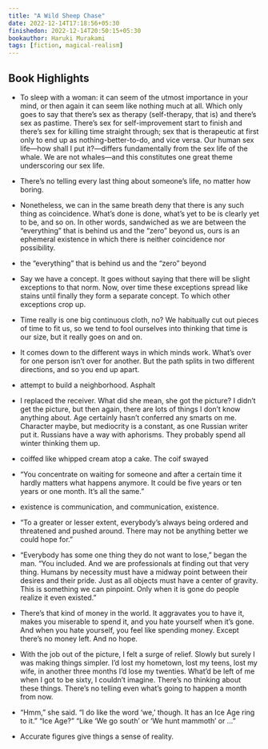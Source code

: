 ```yaml
---
title: "A Wild Sheep Chase"
date: 2022-12-14T17:18:56+05:30
finishedon: 2022-12-14T20:50:15+05:30
bookauthor: Haruki Murakami
tags: [fiction, magical-realism]
---
```

## Book Highlights 

- To sleep with a woman: it can seem of the utmost importance in your mind, or then again it can seem like nothing much at all. Which only goes to say that there’s sex as therapy (self-therapy, that is) and there’s sex as pastime. There’s sex for self-improvement start to finish and there’s sex for killing time straight through; sex that is therapeutic at first only to end up as nothing-better-to-do, and vice versa. Our human sex life—how shall I put it?—differs fundamentally from the sex life of the whale. We are not whales—and this constitutes one great theme underscoring our sex life.

- There’s no telling every last thing about someone’s life, no matter how boring.


- Nonetheless, we can in the same breath deny that there is any such thing as coincidence. What’s done is done, what’s yet to be is clearly yet to be, and so on. In other words, sandwiched as we are between the “everything” that is behind us and the “zero” beyond us, ours is an ephemeral existence in which there is neither coincidence nor possibility.


- the “everything” that is behind us and the “zero” beyond


- Say we have a concept. It goes without saying that there will be slight exceptions to that norm. Now, over time these exceptions spread like stains until finally they form a separate concept. To which other exceptions crop up.


- Time really is one big continuous cloth, no? We habitually cut out pieces of time to fit us, so we tend to fool ourselves into thinking that time is our size, but it really goes on and on.


- It comes down to the different ways in which minds work. What’s over for one person isn’t over for another. But the path splits in two different directions, and so you end up apart.


- attempt to build a neighborhood. Asphalt


- I replaced the receiver. What did she mean, she got the picture? I didn’t get the picture, but then again, there are lots of things I don’t know anything about. Age certainly hasn’t conferred any smarts on me. Character maybe, but mediocrity is a constant, as one Russian writer put it. Russians have a way with aphorisms. They probably spend all winter thinking them up.


- coiffed like whipped cream atop a cake. The coif swayed


- “You concentrate on waiting for someone and after a certain time it hardly matters what happens anymore. It could be five years or ten years or one month. It’s all the same.”


- existence is communication, and communication, existence.


- “To a greater or lesser extent, everybody’s always being ordered and threatened and pushed around. There may not be anything better we could hope for.”


- “Everybody has some one thing they do not want to lose,” began the man. “You included. And we are professionals at finding out that very thing. Humans by necessity must have a midway point between their desires and their pride. Just as all objects must have a center of gravity. This is something we can pinpoint. Only when it is gone do people realize it even existed.”


- There’s that kind of money in the world. It aggravates you to have it, makes you miserable to spend it, and you hate yourself when it’s gone. And when you hate yourself, you feel like spending money. Except there’s no money left. And no hope.


- With the job out of the picture, I felt a surge of relief. Slowly but surely I was making things simpler. I’d lost my hometown, lost my teens, lost my wife, in another three months I’d lose my twenties. What’d be left of me when I got to be sixty, I couldn’t imagine. There’s no thinking about these things. There’s no telling even what’s going to happen a month from now.


- “Hmm,” she said. “I do like the word ‘we,’ though. It has an Ice Age ring to it.” “Ice Age?” “Like ‘We go south’ or ‘We hunt mammoth’ or …”


- Accurate figures give things a sense of reality.

